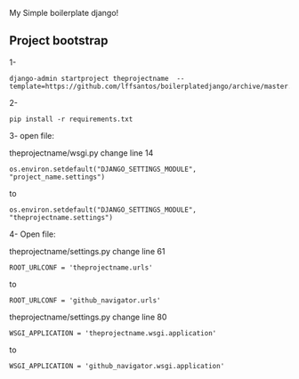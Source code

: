 My Simple boilerplate django!

## Project bootstrap  
1- 

    django-admin startproject theprojectname  --template=https://github.com/lffsantos/boilerplatedjango/archive/master.zip

2-  
    
    pip install -r requirements.txt
    

3- open file:

theprojectname/wsgi.py change line 14  
```
os.environ.setdefault("DJANGO_SETTINGS_MODULE", "project_name.settings")  
```
to  
```
os.environ.setdefault("DJANGO_SETTINGS_MODULE", "theprojectname.settings")  
```

4- Open file:

theprojectname/settings.py change line 61
```
ROOT_URLCONF = 'theprojectname.urls'
```
to  
```
ROOT_URLCONF = 'github_navigator.urls'
```


theprojectname/settings.py change line 80
```
WSGI_APPLICATION = 'theprojectname.wsgi.application'
```
to  
```
WSGI_APPLICATION = 'github_navigator.wsgi.application'

```

